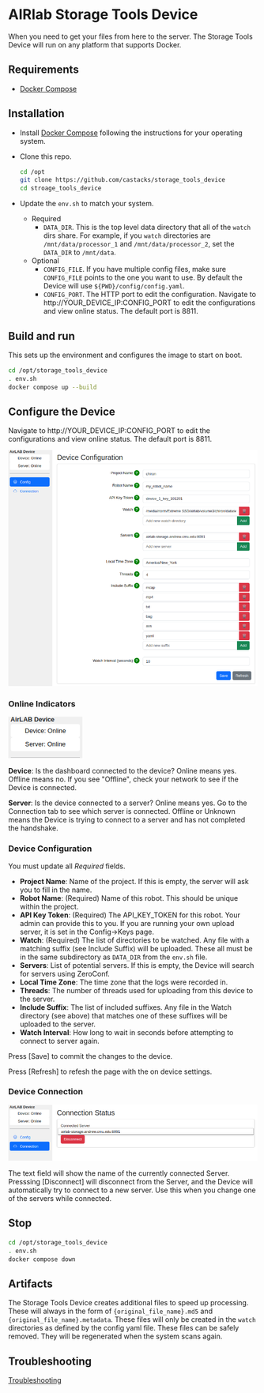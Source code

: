 # AIRlab Storage Tools Device

When you need to get your files from here to the server. The Storage Tools Device will run on any platform that supports Docker.  

## Requirements

* [Docker Compose](https://docs.docker.com/compose/install/standalone/)

## Installation

* Install [Docker Compose](https://docs.docker.com/compose/install/standalone/) following the instructions for your operating system.  

* Clone this repo.

  ```bash
  cd /opt 
  git clone https://github.com/castacks/storage_tools_device
  cd stroage_tools_device
  ```

* Update the `env.sh` to match your system.

  * Required
    * `DATA_DIR`. This is the top level data directory that all of the `watch` dirs share.  For example, if you `watch` directories are `/mnt/data/processor_1` and `/mnt/data/processor_2`, set the `DATA_DIR` to `/mnt/data`.  
  * Optional
    * `CONFIG_FILE`. If you have multiple config files, make sure `CONFIG_FILE` points to the one you want to use. By default the Device will use `${PWD}/config/config.yaml`.
    * `CONFIG_PORT`. The HTTP port to edit the configuration.  Navigate to http://YOUR_DEVICE_IP:CONFIG_PORT to edit the configurations and view online status. The default port is  8811.

## Build and run

This sets up the environment and configures the image to start on boot.

``` bash
cd /opt/storage_tools_device
. env.sh
docker compose up --build
```

## Configure the Device

Navigate to http://YOUR_DEVICE_IP:CONFIG_PORT to edit the configurations and view online status. The default port is  8811.

![Device Config](docs/imgs/Device.Config.Config.png)

### Online Indicators

![Online Indicators](docs/imgs/Device.Config.Config.Online.png)

**Device**: Is the dashboard connected to the device?  Online means yes. Offline means no.  If you see "Offline", check your network to see if the Device is connected.

**Server**: Is the device connected to a server?  Online means yes. Go to the Connection tab to see which server is connected.  Offline or Unknown means the Device is trying to connect to a server and has not completed the handshake.

### Device Configuration

You must update all *Required* fields.  

* **Project Name**:  Name of the project. If this is empty, the server will ask you to fill in the name.
* **Robot Name**: (Required) Name of this robot. This should be unique within the project.
* **API Key Token**: (Required) The API_KEY_TOKEN for this robot. Your admin can provide this to you. If you are running your own upload server, it is set in the Config->Keys page.
* **Watch**: (Required) The list of directories to be watched.  Any file with a matching suffix (see Include Suffix) will be uploaded. These all must be in the same subdirectory as `DATA_DIR` from the `env.sh` file.
* **Servers**:  List of potential servers.  If this is empty, the Device will search for servers using ZeroConf.
* **Local Time Zone**: The time zone that the logs were recorded in.
* **Threads**: The number of threads used for uploading from this device to the server.
* **Include Suffix**: The list of included suffixes.  Any file in the Watch directory (see above) that matches one of these suffixes will be uploaded to the server.
* **Watch Interval**: How long to wait in seconds before attempting to connect to server again.

Press [Save] to commit the changes to the device.  

Press [Refresh] to refesh the page with the on device settings.

### Device Connection

![Device Connection](docs/imgs/Device.Config.Connection.Status.png)

The text field will show the name of the currently connected Server.  Presssing [Disconnect] will disconnect from the Server, and the Device will automatically try to connect to a new server.  Use this when you change one of the servers while connected.  

## Stop

``` bash
cd /opt/storage_tools_device
. env.sh
docker compose down
```

## Artifacts

The Storage Tools Device creates additional files to speed up processing.  These will always in the form of `{original_file_name}.md5` and `{original_file_name}.metadata`. These files will only be created in the `watch` directories as defined by the config yaml file.  These files can be safely removed. They will be regenerated when the system scans again.

## Troubleshooting

[Troubleshooting](docs/Troubleshooting.md)
